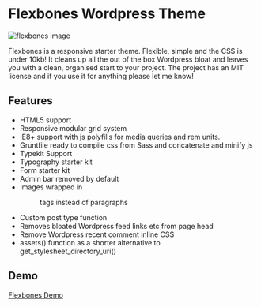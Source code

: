 # Flexbones Wordpress Theme

![flexbones image](http://roikles.com/etc/flexbones-github-header.jpg "Flexbones")

Flexbones is a responsive starter theme. Flexible, simple and the CSS is under 10kb! It cleans up all the out of the box Wordpress bloat and leaves you with a clean, organised start to your project. The project has an MIT license and if you use it for anything please let me know!

## Features

* HTML5 support
* Responsive modular grid system
* IE8+ support with js polyfills for media queries and rem units.
* Gruntfile ready to compile css from Sass and concatenate and minify js 
* Typekit Support
* Typography starter kit
* Form starter kit
* Admin bar removed by default
* Images wrapped in <figure> tags instead of paragraphs
* Custom post type function
* Removes bloated Wordpress feed links etc from page head
* Remove Wordpress recent comment inline CSS
* assets() function as a shorter alternative to get_stylesheet_directory_uri()

## Demo

[Flexbones Demo](http://roikles.com/flexbones)